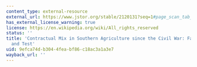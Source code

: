 ```yaml
---
content_type: external-resource
external_url: https://www.jstor.org/stable/2120131?seq=1#page_scan_tab_contents
has_external_license_warning: true
license: https://en.wikipedia.org/wiki/All_rights_reserved
status: ''
title: 'Contractual Mix in Southern Agriculture since the Civil War: Facts, Hypotheses,
  and Test'
uid: 9efca74d-b304-4fea-bf86-c18ac3a1a3e7
wayback_url: ''
---
```

